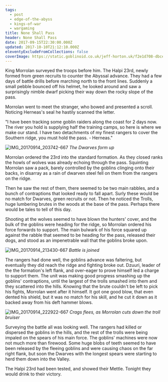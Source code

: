 ```yaml
---
tags:
  - post
  - edge-of-the-abyss
  - kings-of-war
  - wargaming
title: None Shall Pass
header: None Shall Pass
date: 2017-09-15T22:30:00.000Z
updated: 2017-10-10T21:12:10.000Z
eleventyExcludeFromCollections: false
coverImage: https://static.goblinoid.co.uk/jeff-horton.uk/f2e1d708-dbce-4cd3-9398-32926dced58d.jpg
---
```

King Morrolan surveyed the troops before him. The Halpi 23rd, newly formed from green recruits to counter the Abyssal
advance. They had a few days of battle drills before marching north to the front lines. Suddenly a small pebble bounced
off his helmet, he looked around and saw a surprisingly nimble dwarf picking their way down the rocky slope of the pass.

Morrolan went to meet the stranger, who bowed and presented a scroll. Noticing Herneas's seal he hastily scanned the
letter.

"I have been tracking some goblin raiders along the coast for 2 days now. The river you hold is supplying half the
training camps, so here is where we make our stand. I have two detachments of my finest rangers to cover the Southern
ridge, you must hold the pass. - Herneas."

![IMG_20170914_203742-667](https://static.goblinoid.co.uk/jeff-horton.uk/3b42840f-bda8-49ad-abf8-97c61a329f5c.jpg)
*The Dwarves form up*

Morrolan ordered the 23rd into the standard formation. As they closed ranks the howls of wolves was already echoing
through the pass. Squinting Morrolan saw a pack, barely controlled by the goblins clinging onto their backs, in disarray
as a rain of dwarven steel fell on them from the rangers on the ridge.

Then he saw the rest of them, there seemed to be two main rabbles, and a bunch of contraptions that looked ready to fall
apart. Surly these would be no match for Dwarves, green recruits or not. Then he noticed the Trolls, huge lumbering
brutes in the woods at the base of the pass. Perhaps there would be tales to tell of this day.

Shooting at the wolves seemed to have blown the hunters' cover, and the bulk of the goblins were heading for the ridge,
so Morrolan ordered his force forwards to support. The main bulwark of his force squared up against the rabble that
seemed to be heading for the pass, released their dogs, and stood as an impenetrable wall that the goblins broke upon.

![IMG_20170914_213430-667](https://static.goblinoid.co.uk/jeff-horton.uk/5450c602-f27c-4329-9979-b8118f61379a.jpg)
*Battle is joined*

The rangers had done well, the goblins advance was faltering, but eventually they did reach the ridge and fighting broke
out. Dzuuri, leader of the the formation's left flank, and over-eager to prove himself led a charge to support them. The
unit was making good progress smashing up the goblins' contraptions, until the largest of the trolls smashed into them
and they scattered into the hills. Knowing that the brute couldn't be left to pick his fights, Morrolan went after it
himself. It got one good blow, that even dented his shield, but it was no match for his skill, and he cut it down as it
backed away from his deft hammer blows.

![IMG_20170914_222922-667](https://static.goblinoid.co.uk/jeff-horton.uk/13352911-ecd4-44b7-be6e-52098245d8b1.jpg)
*Crags flees, as Morrolan cuts down the troll bruiser*

Surveying the battle all was looking well. The rangers had killed or dispersed the goblins in the hills, and the rest of
the trolls were being impaled on the spears of his main force. The goblins' machines were now not much more than
firewood. Some huge blobs of teeth seemed to have been released by the fleeing goblins and were causing chaos on the far
right flank, but soon the Dwarves with the longest spears were starting to herd them down into the Valley.

The Halpi 23rd had been tested, and showed their Mettle. Tonight they would drink to their victory.